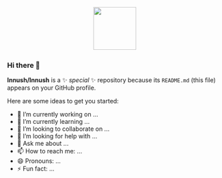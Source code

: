 
<div id="header" align="center">
  <img scr="https://media.giphy.com/media/jCRobkNa7UrCrIz4zM/giphy.gif" width="100"/>
  <img src="https://media.giphy.com/media/NgurY1o4z080Jfoyzw/giphy.gif" width="100"/>
  <img scr="https://media.giphy.com/media/ObZ7fBhu00xqNojNdK/giphy.gif" width="100"/>
</div>

### Hi there 👋


**Innush/Innush** is a ✨ _special_ ✨ repository because its `README.md` (this file) appears on your GitHub profile.

Here are some ideas to get you started:

- 🔭 I’m currently working on ...
- 🌱 I’m currently learning ...
- 👯 I’m looking to collaborate on ...
- 🤔 I’m looking for help with ...
- 💬 Ask me about ...
- 📫 How to reach me: ...
- 😄 Pronouns: ...
- ⚡ Fun fact: ...
